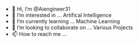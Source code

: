 - 👋 Hi, I’m @Aiengineer31
- 👀 I’m interested in ... Artifical Intelligence
- 🌱 I’m currently learning ... Machine Learning
- 💞️ I’m looking to collaborate on ... Various Projects
- 📫 How to reach me ...

<!---
Aiengineer31/Aiengineer31 is a ✨ special ✨ repository because its `README.md` (this file) appears on your GitHub profile.
You can click the Preview link to take a look at your changes.
--->
